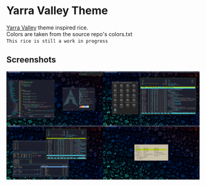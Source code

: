 # Yarra Valley Theme

[Yarra Valley](https://github.com/dustypomerleau/yarra-valley) theme inspired rice.  
Colors are taken from the source repo's colors.txt  
`This rice is still a work in progress`  

## Screenshots

![all](screenshots/rice-full.png)
